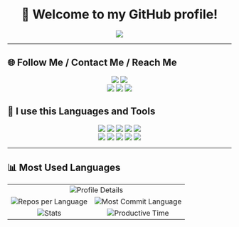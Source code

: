 <!-- 🧁 Text Topper -->
<h1 align="center">👋 Welcome to my GitHub profile!</h1>

<p align="center">
  <img src="https://readme-typing-svg.herokuapp.com?font=Fira+Code&size=22&duration=3000&pause=1000&color=FEC8D8¢er=true&vCenter=true&width=440&lines=Hello!+I'm+KEMAL.;I'm+front-end+developer.;Welcome+to+my+GitHub+profile;If+you+encounter+any+problems,;contact+me+on+Telegram,;and+I+will+answer+you!">
</p>

---

## 🌐 Follow Me / Contact Me / Reach Me

<p align="center">  
  <a href="mailto:kemalatayew913@gmail.com"><img src="https://img.shields.io/badge/Gmail-D14836?style=for-the-badge&logo=gmail&logoColor=white"/></a>
  <a href="https://t.me/kemal_studio" target="_blank"><img src="https://img.shields.io/badge/Telegram-2CA5E0?style=for-the-badge&logo=telegram&logoColor=white"/></a>
  <br/>
  <a href="https://tiktok.com/"><img src="https://img.shields.io/badge/TikTok-010101?style=for-the-badge&logo=tiktok&logoColor=white"/></a>
  <a href="https://instagram.com/"><img src="https://img.shields.io/badge/Instagram-%23E4405F.svg?style=for-the-badge&logo=instagram&logoColor=white"/></a>
  <a href="https://teams.microsoft.com/l/chat/0/0?users=kemalatayew913@outlook.com" target="_blank"><img src="https://img.shields.io/badge/Microsoft%20Teams-6264A7?style=for-the-badge&logo=microsoftteams&logoColor=white"/></a>
</p>

## 🧰 I use this Languages and Tools

<p align="center">
  <img src="https://img.shields.io/badge/HTML-E34F26?style=for-the-badge&logo=html5&logoColor=white"/>
  <img src="https://img.shields.io/badge/CSS-1572B6?style=for-the-badge&logo=css3&logoColor=white"/>
  <img src="https://img.shields.io/badge/SASS-CC6699?style=for-the-badge&logo=sass&logoColor=white"/>
  <img src="https://img.shields.io/badge/JavaScript-F7DF1E?style=for-the-badge&logo=javascript&logoColor=black"/>
  <img src="https://img.shields.io/badge/XAMPP-000?style=for-the-badge&logo=xampp&logoColor=yellow"/>
  <br/>
  <img src="https://img.shields.io/badge/Figma-F24E1E?style=for-the-badge&logo=figma&logoColor=white"/>
  <img src="https://img.shields.io/badge/GitHub-181717?style=for-the-badge&logo=github&logoColor=white"/>
  <img src="https://img.shields.io/badge/Bootstrap-7952B3?style=for-the-badge&logo=bootstrap&logoColor=white"/>
  <img src="https://img.shields.io/badge/phpMyAdmin-000?style=for-the-badge&logo=phpMyAdmin&logoColor=yellow"/>
  <img src="https://img.shields.io/badge/.env-94fc03?style=for-the-badge&logo=dotenv&logoColor=black"/>
</p>

---

## 📊 Most Used Languages
<table>
  <tr>
    <td colspan="2" align="center">
      <img src="https://github-profile-summary-cards.vercel.app/api/cards/profile-details?username=Kemalstudio&theme=solarized" alt="Profile Details"/>
    </td>
  </tr>
  <tr>
    <td align="center">
      <img src="https://github-profile-summary-cards.vercel.app/api/cards/repos-per-language?username=Kemalstudio&theme=solarized" alt="Repos per Language"/>
    </td>
    <td align="center">
      <img src="https://github-profile-summary-cards.vercel.app/api/cards/most-commit-language?username=Kemalstudio&theme=solarized" alt="Most Commit Language"/>
    </td>
  </tr>
  <tr>
    <td align="center">
      <img src="https://github-profile-summary-cards.vercel.app/api/cards/stats?username=Kemalstudio&theme=solarized" alt="Stats"/>
    </td>
    <td align="center">
      <img src="https://github-profile-summary-cards.vercel.app/api/cards/productive-time?username=Kemalstudio&theme=solarized" alt="Productive Time"/>
    </td>
  </tr>
</table>
